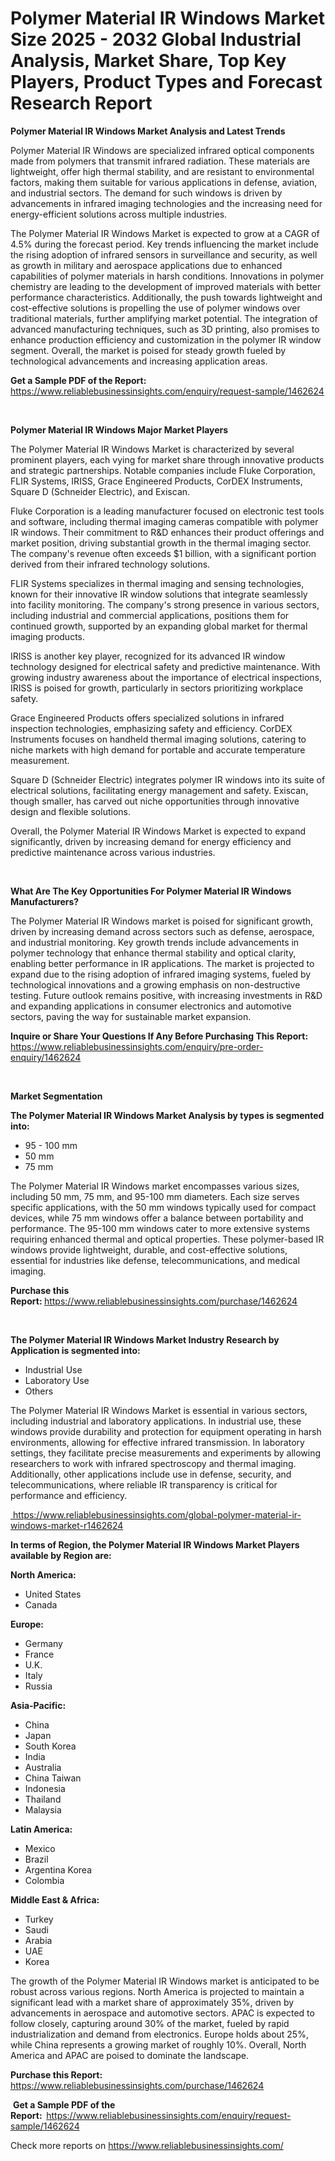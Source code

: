 <p><h1>Polymer Material IR Windows Market Size 2025 - 2032 Global Industrial Analysis, Market Share, Top Key Players, Product Types and Forecast Research Report</h1></p><p><strong>Polymer Material IR Windows Market Analysis and Latest Trends</strong></p>
<p><p>Polymer Material IR Windows are specialized infrared optical components made from polymers that transmit infrared radiation. These materials are lightweight, offer high thermal stability, and are resistant to environmental factors, making them suitable for various applications in defense, aviation, and industrial sectors. The demand for such windows is driven by advancements in infrared imaging technologies and the increasing need for energy-efficient solutions across multiple industries.</p><p>The Polymer Material IR Windows Market is expected to grow at a CAGR of 4.5% during the forecast period. Key trends influencing the market include the rising adoption of infrared sensors in surveillance and security, as well as growth in military and aerospace applications due to enhanced capabilities of polymer materials in harsh conditions. Innovations in polymer chemistry are leading to the development of improved materials with better performance characteristics. Additionally, the push towards lightweight and cost-effective solutions is propelling the use of polymer windows over traditional materials, further amplifying market potential. The integration of advanced manufacturing techniques, such as 3D printing, also promises to enhance production efficiency and customization in the polymer IR window segment. Overall, the market is poised for steady growth fueled by technological advancements and increasing application areas.</p></p>
<p><strong>Get a Sample PDF of the Report:&nbsp;</strong> <a href="https://www.reliablebusinessinsights.com/enquiry/request-sample/1462624?utm_campaign=39&utm_medium=2&utm_source=Github&utm_content=ia&utm_term=03022025&utm_id=polymer-material-ir-windows">https://www.reliablebusinessinsights.com/enquiry/request-sample/1462624</a></p>
<p>&nbsp;</p>
<p><strong>Polymer Material IR Windows Major Market Players</strong></p>
<p><p>The Polymer Material IR Windows Market is characterized by several prominent players, each vying for market share through innovative products and strategic partnerships. Notable companies include Fluke Corporation, FLIR Systems, IRISS, Grace Engineered Products, CorDEX Instruments, Square D (Schneider Electric), and Exiscan.</p><p>Fluke Corporation is a leading manufacturer focused on electronic test tools and software, including thermal imaging cameras compatible with polymer IR windows. Their commitment to R&D enhances their product offerings and market position, driving substantial growth in the thermal imaging sector. The company's revenue often exceeds $1 billion, with a significant portion derived from their infrared technology solutions.</p><p>FLIR Systems specializes in thermal imaging and sensing technologies, known for their innovative IR window solutions that integrate seamlessly into facility monitoring. The company's strong presence in various sectors, including industrial and commercial applications, positions them for continued growth, supported by an expanding global market for thermal imaging products.</p><p>IRISS is another key player, recognized for its advanced IR window technology designed for electrical safety and predictive maintenance. With growing industry awareness about the importance of electrical inspections, IRISS is poised for growth, particularly in sectors prioritizing workplace safety.</p><p>Grace Engineered Products offers specialized solutions in infrared inspection technologies, emphasizing safety and efficiency. CorDEX Instruments focuses on handheld thermal imaging solutions, catering to niche markets with high demand for portable and accurate temperature measurement.</p><p>Square D (Schneider Electric) integrates polymer IR windows into its suite of electrical solutions, facilitating energy management and safety. Exiscan, though smaller, has carved out niche opportunities through innovative design and flexible solutions.</p><p>Overall, the Polymer Material IR Windows Market is expected to expand significantly, driven by increasing demand for energy efficiency and predictive maintenance across various industries.</p></p>
<p>&nbsp;</p>
<p><strong>What Are The Key Opportunities For Polymer Material IR Windows Manufacturers?</strong></p>
<p><p>The Polymer Material IR Windows market is poised for significant growth, driven by increasing demand across sectors such as defense, aerospace, and industrial monitoring. Key growth trends include advancements in polymer technology that enhance thermal stability and optical clarity, enabling better performance in IR applications. The market is projected to expand due to the rising adoption of infrared imaging systems, fueled by technological innovations and a growing emphasis on non-destructive testing. Future outlook remains positive, with increasing investments in R&D and expanding applications in consumer electronics and automotive sectors, paving the way for sustainable market expansion.</p></p>
<p><strong>Inquire or Share Your Questions If Any Before Purchasing This Report:</strong> <a href="https://www.reliablebusinessinsights.com/enquiry/pre-order-enquiry/1462624?utm_campaign=39&utm_medium=2&utm_source=Github&utm_content=ia&utm_term=03022025&utm_id=polymer-material-ir-windows">https://www.reliablebusinessinsights.com/enquiry/pre-order-enquiry/1462624</a></p>
<p>&nbsp;</p>
<p><strong>Market Segmentation</strong></p>
<p><strong>The Polymer Material IR Windows Market Analysis by types is segmented into:</strong></p>
<p><ul><li>95 - 100 mm</li><li>50 mm</li><li>75 mm</li></ul></p>
<p><p>The Polymer Material IR Windows market encompasses various sizes, including 50 mm, 75 mm, and 95-100 mm diameters. Each size serves specific applications, with the 50 mm windows typically used for compact devices, while 75 mm windows offer a balance between portability and performance. The 95-100 mm windows cater to more extensive systems requiring enhanced thermal and optical properties. These polymer-based IR windows provide lightweight, durable, and cost-effective solutions, essential for industries like defense, telecommunications, and medical imaging.</p></p>
<p><strong>Purchase this Report:&nbsp;</strong><a href="https://www.reliablebusinessinsights.com/purchase/1462624?utm_campaign=39&utm_medium=2&utm_source=Github&utm_content=ia&utm_term=03022025&utm_id=polymer-material-ir-windows">https://www.reliablebusinessinsights.com/purchase/1462624</a></p>
<p>&nbsp;</p>
<p><strong>The Polymer Material IR Windows Market Industry Research by Application is segmented into:</strong></p>
<p><ul><li>Industrial Use</li><li>Laboratory Use</li><li>Others</li></ul></p>
<p><p>The Polymer Material IR Windows Market is essential in various sectors, including industrial and laboratory applications. In industrial use, these windows provide durability and protection for equipment operating in harsh environments, allowing for effective infrared transmission. In laboratory settings, they facilitate precise measurements and experiments by allowing researchers to work with infrared spectroscopy and thermal imaging. Additionally, other applications include use in defense, security, and telecommunications, where reliable IR transparency is critical for performance and efficiency.</p></p>
<p><a href="https://www.reliablebusinessinsights.com/global-polymer-material-ir-windows-market-r1462624?utm_campaign=39&utm_medium=2&utm_source=Github&utm_content=ia&utm_term=03022025&utm_id=polymer-material-ir-windows">&nbsp;https://www.reliablebusinessinsights.com/global-polymer-material-ir-windows-market-r1462624</a></p>
<p><strong>In terms of Region, the Polymer Material IR Windows Market Players available by Region are:</strong></p>
<p>
    <p> <strong> North America: </strong>
        <ul>
            <li>United States</li>
            <li>Canada</li>
        </ul>
        </p> 
    <p> <strong> Europe: </strong>
        <ul>
            <li>Germany</li>
            <li>France</li>
            <li>U.K.</li>
            <li>Italy</li>
            <li>Russia</li>
        </ul>
        </p> 
    <p> <strong> Asia-Pacific: </strong>
        <ul>
            <li>China</li>
            <li>Japan</li>
            <li>South Korea</li>
            <li>India</li>
            <li>Australia</li>
            <li>China Taiwan</li>
            <li>Indonesia</li>
            <li>Thailand</li>
            <li>Malaysia</li>
        </ul>
        </p> 
    <p> <strong> Latin America: </strong>
        <ul>
            <li>Mexico</li>
            <li>Brazil</li>
            <li>Argentina Korea</li>
            <li>Colombia</li>
        </ul>
        </p> 
    <p> <strong> Middle East & Africa: </strong>
        <ul>
            <li>Turkey</li>
            <li>Saudi</li>
            <li>Arabia</li>
            <li>UAE</li>
            <li>Korea</li>
        </ul>
    </p>
    </p>
<p><p>The growth of the Polymer Material IR Windows market is anticipated to be robust across various regions. North America is projected to maintain a significant lead with a market share of approximately 35%, driven by advancements in aerospace and automotive sectors. APAC is expected to follow closely, capturing around 30% of the market, fueled by rapid industrialization and demand from electronics. Europe holds about 25%, while China represents a growing market of roughly 10%. Overall, North America and APAC are poised to dominate the landscape.</p></p>
<p><strong>Purchase this Report: </strong><a href="https://www.reliablebusinessinsights.com/purchase/1462624?utm_campaign=39&utm_medium=2&utm_source=Github&utm_content=ia&utm_term=03022025&utm_id=polymer-material-ir-windows">https://www.reliablebusinessinsights.com/purchase/1462624</a></p>
<p>&nbsp;<strong>Get a Sample PDF of the Report:&nbsp;&nbsp;</strong><a href="https://www.reliablebusinessinsights.com/enquiry/request-sample/1462624?utm_campaign=39&utm_medium=2&utm_source=Github&utm_content=ia&utm_term=03022025&utm_id=polymer-material-ir-windows">https://www.reliablebusinessinsights.com/enquiry/request-sample/1462624</a></p>
<p><strong></strong></p>
<p>Check more reports on <a href="https://www.reliablebusinessinsights.com/?utm_campaign=39&utm_medium=2&utm_source=Github&utm_content=ia&utm_term=03022025&utm_id=polymer-material-ir-windows">https://www.reliablebusinessinsights.com/</a></p>